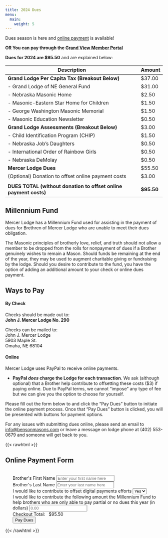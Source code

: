 ```yaml
---
title: 2024 Dues
menu:
  main:
    weight: 5
---
```


<div id="payment-confirmation">
</div>

Dues season is here and [online payment](#dues-form) is available! 

**OR You can pay through the [Grand View Member Portal](https://ne.grandview.systems/)**

**Dues for 2024 are $95.50** and are explained below:

| Description                                                      | Amount     |
|------------------------------------------------------------------|------------|
| **Grand Lodge Per Capita Tax (Breakout Below)**                  | $37.00     |
|   - Grand Lodge of NE General Fund                               | $31.00     |
|   - Nebraska Masonic Home                                        | $2.50      |
|   - Masonic-Eastern Star Home for Children                       | $1.50      |
|   - George Washington Masonic Memorial                           | $1.50      |
|   - Masonic Education Newsletter                                 | $0.50      |
| **Grand Lodge Assessments (Breakout Below)**                     | $3.00      |
|   - Child Identification Program (CHIP)                          | $1.50      |
|   - Nebraska Job’s Daughters                                     | $0.50      |
|   - International Order of Rainbow Girls                         | $0.50      |
|   - Nebraska DeMolay                                             | $0.50      |
| **Mercer Lodge Dues**                                            | $55.50     |
|   (Optional) Donation to offset online payment costs             | $3.00      |
|                                                                  |            |
| **DUES TOTAL (without donation to offset online payment costs)** | **$95.50** |


## Millennium Fund

Mercer Lodge has a Millennium Fund used for assisting in the payment of dues for Brethren of Mercer Lodge who are unable to meet their dues obligation.

The Masonic principles of brotherly love, relief, and truth should not allow a member to be dropped from the rolls for nonpayment of dues if a Brother genuinely wishes to remain a Mason. Should funds be remaining at the end of the year, they may be used to augment charitable giving or fundraising by the lodge. Should you desire to contribute to the fund, you have the option of adding an additional amount to your check or online dues payment.

## Ways to Pay

#### By Check

Checks should be made out to:  
 **John J. Mercer Lodge No. 290**

Checks can be mailed to:  
John J. Mercer Lodge  
5903 Maple St.  
Omaha, NE 68104

#### Online

Mercer Lodge uses PayPal to receive online payments. 

  * **PayPal _does_ charge the Lodge for each transaction**. We ask (although optional) that a Brother help contribute to offsetting these costs ($3) if paying online. Due to PayPal terms, we cannot &#8220;impose&#8221; any type of fee but we can give you the option to choose for yourself.

Please fill out the form below to and click the &#8220;Pay Dues&#8221; button to initiate the online payment process. Once that &#8220;Pay Dues&#8221; button is clicked, you will be presented with buttons for payment options.

For any issues with submitting dues online, please send an email to info@bensonmasons.com or leave a message on lodge phone at (402) 553-0679 and someone will get back to you.

{{< rawhtml >}}
<h2 id="dues-form">Online Payment Form</h2>
<script src="https://www.paypal.com/sdk/js?client-id=ASJRpc7ZXZWsMgK93sIyuYtBUfeqqL3zSRdMaqcsQp84sVAAOtIXbE9Xe2ymZpiacMw7Kz9G7S8VksKJ"> // Required. Replace SB_CLIENT_ID with your sandbox client ID.
</script>
<script>var LODGE_DUES_AMOUNT=95.50;var DIGITAL_PAYMENT_CONTRIBUTION_AMOUNT=3.00;function setPayDuesButtonVisibility(isVisible){payDuesButton=document.querySelector('#submit-dues-form');if(isVisible){payDuesButton.style.display='inline-block';return;}payDuesButton.style.display='none';}function getAmountBeingContributedToMillenniumFund(){var milleniumFundAmount=document.querySelector('#millenniumFundAmount').value;if(milleniumFundAmount>0){return parseFloat(milleniumFundAmount);}return 0.00;}function getAmountBeingContributedToDigitalPaymentFund(){var contributingToDigitalPaymentFund=document.querySelector('#digitalPaymentDonation').value;if(contributingToDigitalPaymentFund==='yes'){return DIGITAL_PAYMENT_CONTRIBUTION_AMOUNT;}return 0.00;}function getDuesTotal(){return(LODGE_DUES_AMOUNT+parseFloat(getAmountBeingContributedToMillenniumFund())+getAmountBeingContributedToDigitalPaymentFund()).toFixed(2);}function getFirstName(){return document.querySelector('#brothersFirstName').value;}function getLastName(){return document.querySelector('#brothersLastName').value;}function getFullName(){return getFirstName()+" "+getLastName();}function validateDuesForm(){if(getLastName().length<3||getFirstName()<2){alert('You must enter first AND last name so that we know who to mail the dues card to.')
return false;}if(getAmountBeingContributedToMillenniumFund()<0){alert('You can\'t enter a negative amount for Millennium Fund');return false;}return true;}function getDateAsString(){var date=new Date();var dateAsString="";var year=date.getFullYear().toString();var month=(date.getMonth()+1).toString();var day=date.getDate().toString();if(month.length===1){month="0"+month;}if(day.length===1){day="0"+day;}return year+month+day;}function generateReferenceId(itemType,fullName){var date=getDateAsString();var condensedName=fullName.replace(/[^A-Za-z]/g,'');return date+'_'+itemType+'_'+condensedName;}function getItems(){var items=[];var millenniumFundAmount=getAmountBeingContributedToMillenniumFund();var digitalPaymentFundAmount=getAmountBeingContributedToDigitalPaymentFund();var fullName=getFullName();items.push({unit_amount:{currency_code:'USD',value:LODGE_DUES_AMOUNT},name:"John J. Mercer Lodge Dues - 2024 ("+fullName+")",description:"John J. Mercer Lodge Dues - 2024 ("+fullName+")",quantity:1});if(millenniumFundAmount>0.00){items.push({unit_amount:{currency_code:'USD',value:millenniumFundAmount},name:"John J. Mercer Millennium Fund Donation - 2024 ("+fullName+")",description:"John J. Mercer Millennium Fund Donation - 2024 ("+fullName+")",quantity:1})}if(digitalPaymentFundAmount>0.00){items.push({unit_amount:{currency_code:'USD',value:digitalPaymentFundAmount},name:"John J. Mercer DigitalPay Fund Donation - 2024 ("+fullName+")",description:"John J. Mercer DigitalPay Fund Donation - 2024 ("+fullName+")",quantity:1})}return items;}function resetPPButtonContainer(){document.querySelector('#paypal-button-container').innerHTML='';}function resetForm(){document.querySelector('.dues-form').reset();recalculateTotalDues();}function scrollToTop(){document.body.scrollTop=0;document.documentElement.scrollTop=0;}function recalculateTotalDues(){document.querySelector('.dues-generated-total').innerHTML=getDuesTotal();}function submitDues(){if(validateDuesForm()){paypal.Buttons({createOrder:function(data,actions){return actions.order.create({purchase_units:[{amount:{value:getDuesTotal(),breakdown:{item_total:{currency_code:"USD",value:getDuesTotal()},shipping:{currency_code:"USD",value:"0"},tax_total:{currency_code:"USD",value:"0"},discount:{currency_code:"USD",value:"0"}}},description:"John J. Mercer Lodge Dues Payment (2024)",items:getItems()}]});},onApprove:function(data,actions){console.log("PPT Data",data);return actions.order.capture().then(function(orderDetails){console.log(orderDetails);var paymentConfirmationDiv=document.querySelector('#payment-confirmation');paymentConfirmationDiv.innerText='Success! Your payment to John J. Mercer Lodge has been completed '+'successfully. PayPal will send you an confirmation email to the address provided. '+'Please print this page or take note of the following reference number should you '+'you need it in the future: \n\n  '+'Reference ID: '+orderDetails.purchase_units[0].payments.captures[0].id+'\n\n'+'If you do not receive your dues card within 14 days, please contact the Lodge Secretary.';scrollToTop();paymentConfirmationDiv.style.display='block';resetForm();resetPPButtonContainer();setPayDuesButtonVisibility(true);});},}).render('#paypal-button-container');setPayDuesButtonVisibility(false);}}window.onload=(event)=>{var formFields=document.querySelectorAll('.dues-form-field');formFields.forEach(function(field){field.addEventListener('change',function(){recalculateTotalDues();resetPPButtonContainer();setPayDuesButtonVisibility(true);});});document.querySelector('#submit-dues-form').addEventListener('click',function(){submitDues();});};</script>

<form class="dues-form">
    <ul class="flex-outer">
            <br>
            <label for="brothersFirstName">Brother's First Name</label>
            <input type="text" id="brothersFirstName" name="brothersFirstName" placeholder="Enter your first name here" class="dues-form-field">
            <br>
            <label for="brothersLastName">Brother's Last Name</label>
            <input type="text" id="brothersLastName" name="brothersLastName" placeholder="Enter your last name here" class="dues-form-field">
            <br>
            <label for="digitalPaymentDonation">I would like to contribute to offset digital payments efforts</label>
            <select name="digitalPaymentDonation" id="digitalPaymentDonation" class="dues-form-field">
                <option value="yes" selected="">Yes</option>
                <option value="no">No</option>
            </select>
            <br>
            <label for="millenniumFundAmount">
                I would like to contribute the following amount the Millennium Fund to help brothers who are only able to pay partial or no dues this year (in dollars)
            </label>
            <input type="number" id="millenniumFundAmount" name="millenniumFundAmount" placeholder="0.00" class="dues-form-field">
            <br>
            Checkout Total:&nbsp;&nbsp;&nbsp;$<span class="dues-generated-total">95.50</span>
            <br>
            <button type="button" id="submit-dues-form">Pay Dues</button>
            <div id="paypal-button-container"></div>
    </ul>
</form>
{{< /rawhtml >}}
